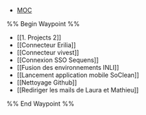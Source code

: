 
<nav aria-label="Breadcrumb" class="custom-breadcrumb">
    <ul>
        <li><a href="obsidian://advanced-uri?vault=Donaldo&filepath=MOC"> MOC</a></li>
    </ul>
</nav>

%% Begin Waypoint %%
- [[1. Projects 2]]
- [[Connecteur Erilia]]
- [[Connecteur vivest]]
- [[Connexion SSO Sequens]]
- [[Fusion des environnements INLI]]
- [[Lancement application mobile SoClean]]
- [[Nettoyage Github]]
- [[Rediriger les mails de Laura et Mathieu]]

%% End Waypoint %%
